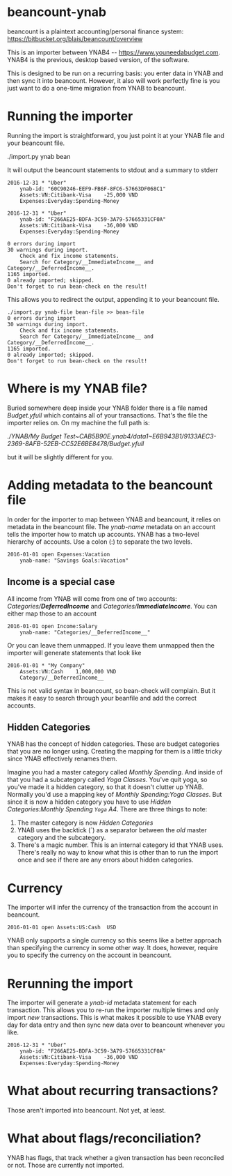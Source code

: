 # beancount-ynab

beancount is a plaintext accounting/personal finance system: https://bitbucket.org/blais/beancount/overview

This is an importer between YNAB4 -- https://www.youneedabudget.com.
YNAB4 is the previous, desktop based version, of the software.

This is designed to be run on a recurring basis: you enter data in YNAB and then
sync it into beancount. However, it also will work perfectly fine is you just
want to do a one-time migration from YNAB to beancount.

# Running the importer

Running the import is straightforward, you just point it at your YNAB file and
your beancount file.

./import.py ynab bean

It will output the beancount statements to stdout and a summary to stderr

~~~~
2016-12-31 * "Uber"
    ynab-id: "60C90246-EEF9-FB6F-8FC6-57663DF068C1"
    Assets:VN:Citibank-Visa    -25,000 VND
    Expenses:Everyday:Spending-Money

2016-12-31 * "Uber"
    ynab-id: "F266AE25-BDFA-3C59-3A79-57665331CF0A"
    Assets:VN:Citibank-Visa    -36,000 VND
    Expenses:Everyday:Spending-Money

0 errors during import
30 warnings during import.
	Check and fix income statements.
	Search for Category/__ImmediateIncome__ and Category/__DeferredIncome__.
1165 imported.
0 already imported; skipped.
Don't forget to run bean-check on the result!
~~~~

This allows you to redirect the output, appending it to your beancount file.

~~~~
./import.py ynab-file bean-file >> bean-file
0 errors during import
30 warnings during import.
	Check and fix income statements.
	Search for Category/__ImmediateIncome__ and Category/__DeferredIncome__.
1165 imported.
0 already imported; skipped.
Don't forget to run bean-check on the result!
~~~~

# Where is my YNAB file?

Buried somewhere deep inside your YNAB folder there is a file named
*Budget.yfull* which contains all of your transactions. That's the file the
importer relies on. On my machine the full path is:

*./YNAB/My Budget Test~CAB5B90E.ynab4/data1~E6B943B1/9133AEC3-2369-8AFB-52EB-CC52E6BE8478/Budget.yfull*

but it will be slightly different for you.

# Adding metadata to the beancount file

In order for the importer to map between YNAB and beancount, it relies on
metadata in the beancount file. The *ynab-name* metadata on an account tells
the importer how to match up accounts. YNAB has a two-level hierarchy of
accounts. Use a colon (:) to separate the two levels.

~~~~
2016-01-01 open Expenses:Vacation
    ynab-name: "Savings Goals:Vacation"
~~~~

## Income is a special case

All income from YNAB will come from one of two accounts:
*Categories/__DeferredIncome__* and *Categories/__ImmediateIncome__*.
You can either map those to an account

~~~~
2016-01-01 open Income:Salary
    ynab-name: "Categories/__DeferredIncome__"
~~~~

Or you can leave them unmapped. If you leave them unmapped then the importer will
generate statements that look like

~~~~
2016-01-01 * "My Company"
    Assets:VN:Cash    1,000,000 VND
    Category/__DeferredIncome__
~~~~

This is not valid syntax in beancount, so bean-check will complain. But it makes
it easy to search through your beanfile and add the correct accounts.

## Hidden Categories

YNAB has the concept of hidden categories. These are budget categories that you
are no longer using. Creating the mapping for them is a little tricky since YNAB
effectively renames them.

Imagine you had a master category called _Monthly Spending_. And inside of that
you had a subcategory called _Yoga Classes_. You've quit yoga, so you've made it
a hidden category, so that it doesn't clutter up YNAB. Normally you'd use a
mapping key of *Monthly Spending:Yoga Classes*. But since it is now a hidden
category you have to use *Hidden Categories:Monthly Spending ` Yoga ` A4*.
There are three things to note:

1. The master category is now _Hidden Categories_
2. YNAB uses the backtick (`) as a separator between the *old* master category
and the subcategory.
3. There's a magic number. This is an internal category id that YNAB uses.
There's really no way to know what this is other than to run the import once and
see if there are any errors about hidden categories.

# Currency

The importer will infer the currency of the transaction from the account in
beancount.

~~~~
2016-01-01 open Assets:US:Cash  USD
~~~~

YNAB only supports a single currency so this seems like a better approach
than specifying the currency in some other way. It does, however, require you
to specify the currency on the account in beancount.

# Rerunning the import

The importer will generate a *ynab-id* metadata statement for each transaction.
This allows you to re-run the importer multiple times and only import *new*
transactions. This is what makes it possible to use YNAB every day for data
entry and then sync new data over to beancount whenever you like.

~~~~
2016-12-31 * "Uber"
    ynab-id: "F266AE25-BDFA-3C59-3A79-57665331CF0A"
    Assets:VN:Citibank-Visa    -36,000 VND
    Expenses:Everyday:Spending-Money
~~~~

# What about recurring transactions?

Those aren't imported into beancount. Not yet, at least.

# What about flags/reconciliation?

YNAB has flags, that track whether a given transaction has been
reconciled or not. Those are currently not imported.